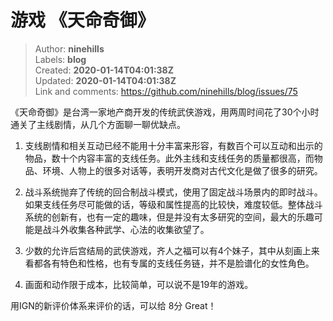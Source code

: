 # 游戏 《天命奇御》

> Author: **ninehills**  
> Labels: **blog**  
> Created: **2020-01-14T04:01:38Z**  
> Updated: **2020-01-14T04:01:38Z**  
> Link and comments: <https://github.com/ninehills/blog/issues/75>  


《天命奇御》是台湾一家地产商开发的传统武侠游戏，用两周时间花了30个小时通关了主线剧情，从几个方面聊一聊优缺点。

1. 支线剧情和相关互动已经不能用十分丰富来形容，有数百个可以互动和出示的物品，数十个内容丰富的支线任务。此外主线和支线任务的质量都很高，而物品、环境、人物上的很多对话等，表明开发商对古代文化是做了很多的研究。

2. 战斗系统抛弃了传统的回合制战斗模式，使用了固定战斗场景内的即时战斗。如果支线任务尽可能做的话，等级和属性提高的比较快，难度较低。整体战斗系统的创新有，也有一定的趣味，但是并没有太多研究的空间，最大的乐趣可能是战斗外收集各种武学、心法的收集欲望了。

3. 少数的允许后宫结局的武侠游戏，齐人之福可以有4个妹子，其中从刻画上来看都各有特色和性格，也有专属的支线任务链，并不是脸谱化的女性角色。

4. 画面和动作限于成本，比较简单，可以说不是19年的游戏。


用IGN的新评价体系来评价的话，可以给 8分 Great！